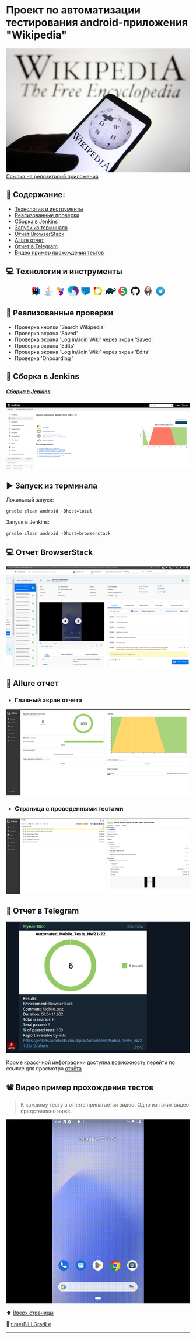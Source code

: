# Проект по автоматизации тестирования android-приложения  "Wikipedia"

<img title="Wiki img" src="images/title/Title_WIki.jpeg">
<a id="anchor"></a>
 <a target="_blank" href="https://github.com/wikimedia/apps-android-wikipedia/releases">Ссылка на репозиторий приложения</a>

## :page_with_curl: Содержание:

- <a href="#computer-технологии-и-инструменты">Технологии и инструменты</a>
- <a href="#notebook_with_decorative_cover-реализованные-проверки">Реализованные проверки</a>
- <a href="#electric_plug-сборка-в-Jenkins">Сборка в Jenkins</a>
- <a href="#arrow_forward-запуск-из-терминала">Запуск из терминала</a>
- <a href="# :computer: Отчет BrowserStack">Отчет BrowserStack</a>
- <a href="#open_book-allure-отчет">Allure отчет</a>
- <a href="#robot-отчет-в-telegram">Отчет в Telegram</a>
- <a href="#film_projector-видео-пример-прохождения-тестов">Видео пример прохождения тестов</a>

## :computer: Технологии и инструменты

<p align="center">
<img width="6%" title="IntelliJ IDEA" src="images/logoTools/Intelij_IDEA.svg">
<img width="6%" title="Java" src="images/logoTools/Java.svg">
<img width="6%" title="Selenide" src="images/logoTools/Selenide.svg">
<img width="6%" title="Appium" src="images/logoTools/appium.svg">
<img width="6%" title="Selenoid" src="images/logoTools/Selenoid.svg">
<img width="6%" title="Allure Report" src="images/logoTools/Allure_Report.svg">
<img width="6%" title="Gradle" src="images/logoTools/Gradle.svg">
<img width="6%" title="JUnit5" src="images/logoTools/JUnit5.svg">
<img width="6%" title="GitHub" src="images/logoTools/GitHub.svg">
<img width="6%" title="Jenkins" src="images/logoTools/Jenkins.svg">
<img width="6%" title="Telegram" src="images/logoTools/Telegram.svg">
</p>

## :notebook_with_decorative_cover: Реализованные проверки

- Проверка кнопки 'Search Wikipedia'
- Проверка экрана 'Saved'
- Проверка экрана 'Log in/Join Wiki' через экран 'Saved'
- Проверка экрана 'Edits'
- Проверка экрана 'Log in/Join Wiki' через экран 'Edits'
- Проверка 'Onboarding '

## :electric_plug: Сборка в Jenkins

##### <a target="_blank" href="https://jenkins.autotests.cloud/job/Automated_Mobile_Tests_HW21-22/">Сборка в Jenkins</a>

<p align="center">
<img title="Jenkins Dashboard" src="images/title/AssemblyInJenkins.png">
</p>  

## :arrow_forward: Запуск из терминала

Локальный запуск:

```
gradle clean android -Dhost=local
```

Запуск в Jenkins:

```
gradle clean android -Dhost=browserstack
```

## :computer: Отчет BrowserStack

<p align="center">
<img title="BrowserStack dashboard" src="images/title/BrowserStackReport.png">
</p>

## :open_book: Allure отчет

- ### Главный экран отчета

<p align="center">
<img title="Allure Overview Dashboard" src="images/title/AllureMainPage.png">
</p>

- ### Страница с проведенными тестами

<p align="center">
<img title="Allure Test Page" src="images/title/PageWithTest.png">
</p>

## :robot: Отчет в Telegram

<p align="center">
<img title="Telegram notification message" src="images/title/TelegramBot.png">
</p>

Кроме красочной инфографики доступна возможность перейти по ссылке для
просмотра [отчёта](https://jenkins.autotests.cloud/job/Automated_Mobile_Tests_HW21-22/13/allure/)

## :film_projector: Видео пример прохождения тестов

> К каждому тесту в отчете прилагается видео. Одно из таких видео представлено ниже.
<p align="center">
  <img title="Selenoid Video" src="images/title/ExampleTest.gif">
</p>

:arrow_up: [Вверх страницы](#anchor)

:new_moon_with_face: <a target="_blank" href="https://t.me/BiLLGradLe">t.me/BiLLGradLe</a>

---

